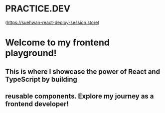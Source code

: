 # PRACTICE.DEV

(https://suehwan-react-deploy-session.store)

# Welcome to my frontend playground!

## This is where I showcase the power of React and TypeScript by building

## reusable components. Explore my journey as a frontend developer!
